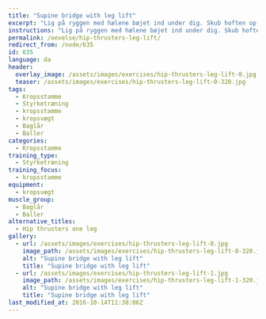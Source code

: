 ```yaml
---
title: "Supine bridge with leg lift"
excerpt: "Lig på ryggen med hælene bøjet ind under dig. Skub hoften op ved at spænde i ballerne. Stræk det ene ben, så lårene stadig følger hinanden. Sørg for at holde spændet i ballerne og holde hoften helt stabil og hoften oppe. Stræk derefter det andet ben. Sænk hoften igen. Det var en gentagelse."
instructions: "Lig på ryggen med hælene bøjet ind under dig. Skub hoften op ved at spænde i ballerne. Stræk det ene ben, så lårene stadig følger hinanden. Sørg for at holde spændet i ballerne og holde hoften helt stabil og hoften oppe. Stræk derefter det andet ben. Sænk hoften igen. Det var en gentagelse."
permalink: /oevelse/hip-thrusters-leg-lift/
redirect_from: /node/635
id: 635
language: da
header:
  overlay_image: /assets/images/exercises/hip-thrusters-leg-lift-0.jpg
  teaser: /assets/images/exercises/hip-thrusters-leg-lift-0-320.jpg
tags:
  - Kropsstamme
  - Styrketræning
  - kropsstamme
  - kropsvægt
  - Baglår
  - Baller
categories:
  - Kropsstamme
training_type: 
  - Styrketræning
training_focus: 
  - kropsstamme
equipment:
  - kropsvægt
muscle_group:
  - Baglår
  - Baller
alternative_titles:
  - Hip thrusters one leg
gallery:
  - url: /assets/images/exercises/hip-thrusters-leg-lift-0.jpg
    image_path: /assets/images/exercises/hip-thrusters-leg-lift-0-320.jpg
    alt: "Supine bridge with leg lift"
    title: "Supine bridge with leg lift"
  - url: /assets/images/exercises/hip-thrusters-leg-lift-1.jpg
    image_path: /assets/images/exercises/hip-thrusters-leg-lift-1-320.jpg
    alt: "Supine bridge with leg lift"
    title: "Supine bridge with leg lift"
last_modified_at: 2016-10-14T11:38:06Z
---
```



